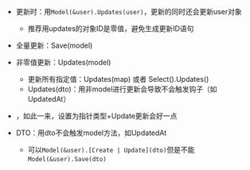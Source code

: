 - 更新时：用`Model(&user).Updates(user)`，更新的同时还会更新user对象
	- 推荐用updates的对象ID是零值，避免生成更新ID语句

- 全量更新：Save(model)
- 非零值更新：Updates(model)
	- 更新所有指定值：Updates(map) 或者 Select().Updates()
	- Updates(dto)：用非model进行更新会导致不会触发钩子（如UpdatedAt）
- ，如此一来，设置为指针类型+Update更新会好一点
- DTO：用dto不会触发model方法，如UpdatedAt
	- 可以`Model(&user).[Create | Update](dto)`但是不能`Model(&user).Save(dto)`